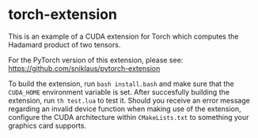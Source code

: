 # torch-extension
This is an example of a CUDA extension for Torch which computes the Hadamard product of two tensors.

For the PyTorch version of this extension, please see: https://github.com/sniklaus/pytorch-extension

To build the extension, run `bash install.bash` and make sure that the `CUDA_HOME` environment variable is set. After succesfully building the extension, run `th test.lua` to test it. Should you receive an error message regarding an invalid device function when making use of the extension, configure the CUDA architecture within `CMakeLists.txt` to something your graphics card supports.
